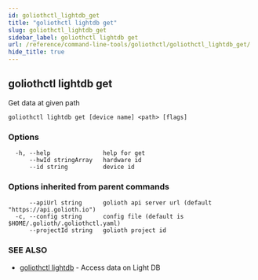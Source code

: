 ```yaml
---
id: goliothctl_lightdb_get
title: "goliothctl lightdb get"
slug: goliothctl_lightdb_get
sidebar_label: goliothctl lightdb get
url: /reference/command-line-tools/goliothctl/goliothctl_lightdb_get/
hide_title: true
---
```

## goliothctl lightdb get

Get data at given path

```
goliothctl lightdb get [device name] <path> [flags]
```

### Options

```
  -h, --help               help for get
      --hwId stringArray   hardware id
      --id string          device id
```

### Options inherited from parent commands

```
      --apiUrl string      golioth api server url (default "https://api.golioth.io")
  -c, --config string      config file (default is $HOME/.golioth/.goliothctl.yaml)
      --projectId string   golioth project id
```

### SEE ALSO

* [goliothctl lightdb](/reference/command-line-tools/goliothctl/goliothctl_lightdb)	 - Access data on Light DB

